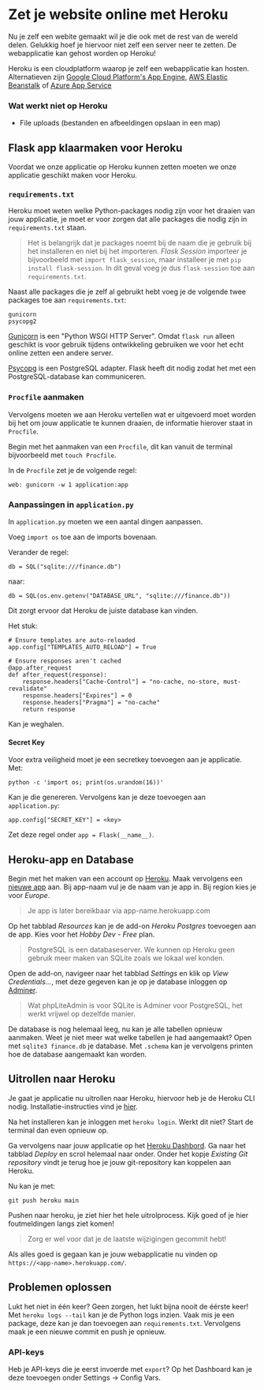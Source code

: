 # Zet je website online met Heroku

Nu je zelf een webite gemaakt wil je die ook met de rest van de wereld delen. Gelukkig hoef je hiervoor niet zelf een server neer te zetten. De webapplicatie kan gehost worden op Heroku!

Heroku is een cloudplatform waarop je zelf een webapplicatie kan hosten.   Alternatieven zijn [Google Cloud Platform's App Engine](https://cloud.google.com/appengine), [AWS Elastic Beanstalk](https://aws.amazon.com/elasticbeanstalk/) of [Azure App Service](https://azure.microsoft.com/en-us/services/app-service/)

### Wat werkt niet op Heroku

- File uploads (bestanden en afbeeldingen opslaan in een map)

## Flask app klaarmaken voor Heroku

Voordat we onze applicatie op Heroku kunnen zetten moeten we onze applicatie geschikt maken voor Heroku.


### `requirements.txt`

Heroku moet weten welke Python-packages nodig zijn voor het draaien van jouw applicatie, je moet er voor zorgen dat alle packages die nodig zijn in `requirements.txt` staan.

> Het is belangrijk dat je packages noemt bij de naam die je gebruik bij het installeren en niet bij het importeren. _Flask Session_ importeer je bijvoorbeeld met `import flask_session`, maar installeer je met `pip install flask-session`. In dit geval voeg je dus `flask-session` toe aan `requirements.txt`.

Naast alle packages die je zelf al gebruikt hebt voeg je de volgende twee packages toe aan `requirements.txt`:

    gunicorn
    psycopg2

[Gunicorn](https://azure.microsoft.com/en-us/services/app-service/) is een "Python WSGI HTTP Server". Omdat `flask run` alleen geschikt is voor gebruik tijdens ontwikkeling gebruiken we voor het echt online zetten een andere server.

[Psycopg](https://www.psycopg.org) is een PostgreSQL adapter. Flask heeft dit nodig zodat het met een PostgreSQL-database kan communiceren.


### `Procfile` aanmaken

Vervolgens moeten we aan Heroku vertellen wat er uitgevoerd moet worden bij het om jouw applicatie te kunnen draaien, de informatie hierover staat in `Procfile`.

Begin met het aanmaken van een `Procfile`, dit kan vanuit de terminal bijvoorbeeld met `touch Procfile`.

In de `Procfile` zet je de volgende regel:

    web: gunicorn -w 1 application:app


### Aanpassingen in `application.py`

In `application.py` moeten we een aantal dingen aanpassen.

Voeg `import os` toe aan de imports bovenaan.

Verander de regel:

    db = SQL("sqlite:///finance.db")

naar:

    db = SQL(os.env.getenv("DATABASE_URL", "sqlite:///finance.db"))

Dit zorgt ervoor dat Heroku de juiste database kan vinden.

Het stuk:

    # Ensure templates are auto-reloaded
    app.config["TEMPLATES_AUTO_RELOAD"] = True

    # Ensure responses aren't cached
    @app.after_request
    def after_request(response):
        response.headers["Cache-Control"] = "no-cache, no-store, must-revalidate"
        response.headers["Expires"] = 0
        response.headers["Pragma"] = "no-cache"
        return response

Kan je weghalen.


#### Secret Key

Voor extra veiligheid moet je een secretkey toevoegen aan je applicatie.
Met:

    python -c 'import os; print(os.urandom(16))'

Kan je die genereren. Vervolgens kan je deze toevoegen aan `application.py`:

    app.config["SECRET_KEY"] = <key>

Zet deze regel onder `app = Flask(__name__)`.


## Heroku-app en Database

Begin met het maken van een account op [Heroku](https://signup.heroku.com). Maak vervolgens een [nieuwe app](https://dashboard.heroku.com/new-app) aan. Bij app-naam vul je de naam van je app in. Bij region kies je voor _Europe_.

> Je app is later bereikbaar via app-name.herokuapp.com

Op het tabblad _Resources_ kan je de add-on _Heroku Postgres_ toevoegen aan de app. Kies voor het _Hobby Dev - Free_ plan.

> PostgreSQL is een databaseserver. We kunnen op Heroku geen gebruik meer maken van SQLite zoals we lokaal wel konden.

Open de add-on, navigeer naar het tabblad _Settings_ en klik op _View Credentials…_, met deze gegeven kan je op je database inloggen op [Adminer](https://adminer.cs50.net).

> Wat phpLiteAdmin is voor SQLite is Adminer voor PostgreSQL, het werkt vrijwel op dezelfde manier.

De database is nog helemaal leeg, nu kan je alle tabellen opnieuw aanmaken. Weet je niet meer wat welke tabellen je had aangemaakt? Open met `sqlite3 finance.db` je database. Met `.schema` kan je vervolgens printen hoe de database aangemaakt kan worden.

## Uitrollen naar Heroku

Je gaat je applicatie nu uitrollen naar Heroku, hiervoor heb je de Heroku CLI nodig. Installatie-instructies vind je [hier](https://devcenter.heroku.com/articles/heroku-cli).

Na het installeren kan je inloggen met `heroku login`. Werkt dit niet? Start de terminal dan even opnieuw op.

Ga vervolgens naar jouw applicatie op het [Heroku Dashbord](https://dashboard.heroku.com). Ga naar het tabblad _Deploy_ en scrol helemaal naar onder. Onder het kopje _Existing Git repository_ vindt je terug hoe je jouw git-repository kan koppelen aan Heroku.

Nu kan je met:

    git push heroku main

Pushen naar heroku, je ziet hier het hele uitrolprocess. Kijk goed of je hier foutmeldingen langs ziet komen!

> Zorg er wel voor dat je de laatste wijzigingen gecommit hebt!

Als alles goed is gegaan kan je jouw webapplicatie nu vinden op `https://<app-name>.herokuapp.com/`.

## Problemen oplossen

Lukt het niet in één keer? Geen zorgen, het lukt bijna nooit de éérste keer!
Met `heroku logs --tail` kan je de Python logs inzien. Vaak mis je een package, deze kan je dan toevoegen aan `requirements.txt`.
Vervolgens maak je een nieuwe commit en push je opnieuw.

### API-keys

Heb je API-keys die je eerst invoerde met `export`? Op het Dashboard kan je deze toevoegen onder Settings -> Config Vars.
